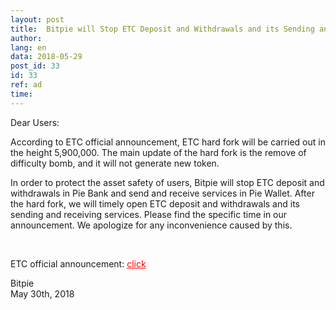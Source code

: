 ```yaml
---
layout: post
title:  Bitpie will Stop ETC Deposit and Withdrawals and its Sending and Receiving Services
author: 
lang: en
data: 2018-05-29
post_id: 33
id: 33
ref: ad
time: 
---
```


Dear Users: 

According to ETC official announcement, ETC hard fork will be carried out in the height 5,900,000. The main update of the hard fork is the remove of difficulty bomb, and it will not generate new token.

In order to protect the asset safety of users, Bitpie will stop ETC deposit and withdrawals in Pie Bank and send and receive services in Pie Wallet. After the hard fork, we will timely open ETC deposit and withdrawals and its sending and receiving services. Please find the specific time in our announcement. We apologize for any inconvenience caused by this.<br/> 

  

ETC official announcement: <a href="https://ethereumclassic.github.io/blog/2018-03-12-etc-roundup/" target="_blank" style="color:red">click</a>


Bitpie<br/>
May 30th, 2018


